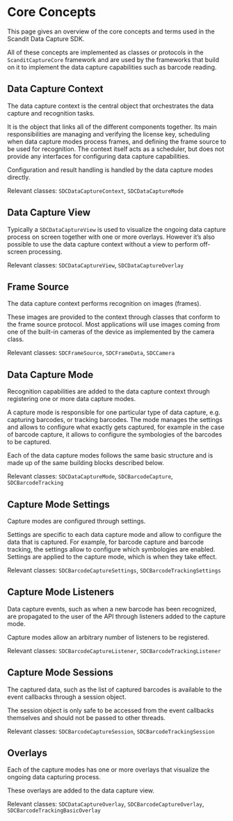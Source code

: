 ---
---

# Core Concepts

This page gives an overview of the core concepts and terms used in the Scandit Data Capture SDK.

All of these concepts are implemented as classes or protocols in the `ScanditCaptureCore` framework and are used by the frameworks that build on it to implement the data capture capabilities such as barcode reading.

## Data Capture Context

The data capture context is the central object that orchestrates the data capture and recognition tasks.

It is the object that links all of the different components together. Its main responsibilities are managing and verifying the license key, scheduling when data capture modes process frames, and defining the frame source to be used for recognition. The context itself acts as a scheduler, but does not provide any interfaces for configuring data capture capabilities.

Configuration and result handling is handled by the data capture modes directly.

Relevant classes: `SDCDataCaptureContext`, `SDCDataCaptureMode`

## Data Capture View

Typically a `SDCDataCaptureView` is used to visualize the ongoing data capture process on screen together with one or more overlays. However it’s also possible to use the data capture context without a view to perform off-screen processing.

Relevant classes: `SDCDataCaptureView`, `SDCDataCaptureOverlay`

## Frame Source

The data capture context performs recognition on images (frames).

These images are provided to the context through classes that conform to the frame source protocol. Most applications will use images coming from one of the built-in cameras of the device as implemented by the camera class.

Relevant classes: `SDCFrameSource`, `SDCFrameData`, `SDCCamera`

## Data Capture Mode

Recognition capabilities are added to the data capture context through registering one or more data capture modes.

A capture mode is responsible for one particular type of data capture, e.g. capturing barcodes, or tracking barcodes. The mode manages the settings and allows to configure what exactly gets captured, for example in the case of barcode capture, it allows to configure the symbologies of the barcodes to be captured.

Each of the data capture modes follows the same basic structure and is made up of the same building blocks described below.

Relevant classes: `SDCDataCaptureMode`, `SDCBarcodeCapture`, `SDCBarcodeTracking`

## Capture Mode Settings

Capture modes are configured through settings.

Settings are specific to each data capture mode and allow to configure the data that is captured. For example, for barcode capture and barcode tracking, the settings allow to configure which symbologies are enabled. Settings are applied to the capture mode, which is when they take effect.

Relevant classes: `SDCBarcodeCaptureSettings`, `SDCBarcodeTrackingSettings`

## Capture Mode Listeners

Data capture events, such as when a new barcode has been recognized, are propagated to the user of the API through listeners added to the capture mode.

Capture modes allow an arbitrary number of listeners to be registered.

Relevant classes: `SDCBarcodeCaptureListener`, `SDCBarcodeTrackingListener`

## Capture Mode Sessions

The captured data, such as the list of captured barcodes is available to the event callbacks through a session object.

The session object is only safe to be accessed from the event callbacks themselves and should not be passed to other threads.

Relevant classes: `SDCBarcodeCaptureSession`, `SDCBarcodeTrackingSession`

## Overlays

Each of the capture modes has one or more overlays that visualize the ongoing data capturing process.

These overlays are added to the data capture view.

Relevant classes: `SDCDataCaptureOverlay`, `SDCBarcodeCaptureOverlay`, `SDCBarcodeTrackingBasicOverlay`